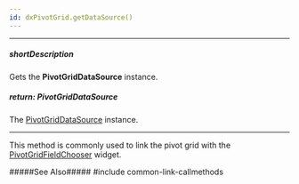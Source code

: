 ```yaml
---
id: dxPivotGrid.getDataSource()
---
```

---
##### shortDescription
Gets the **PivotGridDataSource** instance.

##### return: PivotGridDataSource
The [PivotGridDataSource](/Documentation/ApiReference/Data_Layer/PivotGridDataSource/) instance.

---
This method is commonly used to link the pivot grid with the [PivotGridFieldChooser](/Documentation/ApiReference/UI_Widgets/dxPivotGridFieldChooser/) widget.

#####See Also#####
#include common-link-callmethods